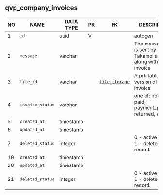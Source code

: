 
qvp_company_invoices
----------------------------


NO | NAME | DATA TYPE | PK | FK | DESCRIPTION  | COMMENTS          
---|------|-----------|----|----|--------------|----------
1|`id` | uuid | V |  | autogen | 
2|`message` | varchar |  |  | The message that is sent by SP to Takamol admin along with the invoice  | 
3|`file_id` | varchar |  | [`file_storage`](file_storage.md) | A printable version of the invoice | 
4|`invoice_status` | varchar |  |  | one of: not_sent, paid, payment_pending, returned, waiting | 
5|`created_at` | timestamp |  |  |  | 
6|`updated_at` | timestamp |  |  |  | 
7|`deleted_status` | integer |  |  | 0 - active record, 1 - deleted record. | 
19|`created_at` | timestamp |  |  |  | 
20|`updated_at` | timestamp |  |  |  | 
21|`deleted_status` | integer |  |  | 0 - active record, 1 - deleted record. | 

